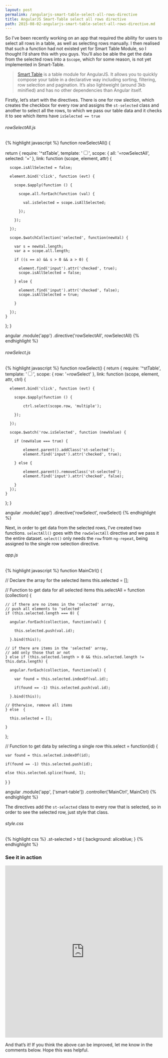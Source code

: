 ```yaml
---
layout: post
permalink: /angularjs-smart-table-select-all-rows-directive
title: AngularJS Smart-Table select all rows directive
path: 2015-08-02-angularjs-smart-table-select-all-rows-directive.md
---
```


So I’ve been recently working on an app that required the ability for users to select all rows in a table, as well as selecting rows manually. I then realised that such a function had not existed yet for Smart Table Module, so I thought I’d share this with you guys.
You’ll also be able the get the data from the selected rows into a `$scope`, which for some reason, is not yet implemented in Smart-Table.

> [Smart Table](//google.com) is a table module for AngularJS. It allows you to quickly compose your table in a declarative way including sorting, filtering, row selection and pagination. It’s also lightweight (around 3kb minified) and has no other dependencies than Angular itself.

Firstly, let’s start with the directives. There is one for row slection, which creates the checkbox for every row and assigns the `st-selected` class and another to select all the rows, to which we pass our table data and it checks it to see which items have `isSelected == true`

###### rowSelectAll.js
{% highlight javascript %}
function rowSelectAll() {

  return {
    require: '^stTable',
    template: '<input type="checkbox">',
    scope: {
      all: '=rowSelectAll',
      selected: '='
    },
    link: function (scope, element, attr) {

      scope.isAllSelected = false;

      element.bind('click', function (evt) {

        scope.$apply(function () {

          scope.all.forEach(function (val) {

            val.isSelected = scope.isAllSelected;

          });

        });

      });

      scope.$watchCollection('selected', function(newVal) {

        var s = newVal.length;
        var a = scope.all.length;

        if ((s == a) && s > 0 && a > 0) {

          element.find('input').attr('checked', true);
          scope.isAllSelected = false;

        } else {

          element.find('input').attr('checked', false);
          scope.isAllSelected = true;

        }

      });
    }
  };
}

angular
  .module('app')
  .directive('rowSelectAll', rowSelectAll)
{% endhighlight %}

###### rowSelect.js
{% highlight javascript %}
function rowSelect() {
  return {
    require: '^stTable',
    template: '<input type="checkbox">',
    scope: {
        row: '=rowSelect'
    },
    link: function (scope, element, attr, ctrl) {

      element.bind('click', function (evt) {

        scope.$apply(function () {

            ctrl.select(scope.row, 'multiple');

        });

      });

      scope.$watch('row.isSelected', function (newValue) {

        if (newValue === true) {

            element.parent().addClass('st-selected');
            element.find('input').attr('checked', true);

        } else {

            element.parent().removeClass('st-selected');
            element.find('input').attr('checked', false);

        }
      });
    }
  };
}

angular
  .module('app')
  .directive('rowSelect', rowSelect)
{% endhighlight %}

Next, in order to get data from the selected rows, I’ve created two functions. `selectAll()` goes with the `rowSelectAll` directive and we pass it the entire dataset. `select()` only needs the `row` from `ng-repeat`, being assigned to the single row selection directive.

###### app.js
{% highlight javascript %}
function MainCtrl() { 
  
  // Declare the array for the selected items
  this.selected = []; 
  
  // Function to get data for all selected items
  this.selectAll = function (collection) {
    
    // if there are no items in the 'selected' array, 
    // push all elements to 'selected'
    if (this.selected.length === 0) {
      
      angular.forEach(collection, function(val) {
        
        this.selected.push(val.id); 
        
      }.bind(this));
      
    // if there are items in the 'selected' array, 
    // add only those that ar not
    } else if (this.selected.length > 0 && this.selected.length != this.data.length) {
      
      angular.forEach(collection, function(val) {
        
        var found = this.selected.indexOf(val.id);
        
        if(found == -1) this.selected.push(val.id);
        
      }.bind(this));
      
    // Otherwise, remove all items
    } else  {
      
      this.selected = [];
      
    }
    
  };
  
  // Function to get data by selecting a single row
  this.select = function(id) {
    
    var found = this.selected.indexOf(id);
    
    if(found == -1) this.selected.push(id);
    
    else this.selected.splice(found, 1);
    
  }
}

angular
  .module('app', ['smart-table'])
  .controller('MainCtrl', MainCtrl)
{% endhighlight %}

The directives add the `st-selected` class to every row that is selected, so in order to see the selected row, just style that class.

###### style.css
{% highlight css %}
.st-selected > td {
  background: aliceblue;
}
{% endhighlight %}

### See it in action

<iframe width="100%" height="550" src="http://embed.plnkr.co/iIVlfFZpmXrRvc7rLkFf" frameborder="0" allowfullscren="allowfullscren"></iframe>

And that’s it! If you think the above can be improved, let me know in the comments below. Hope this was helpful.